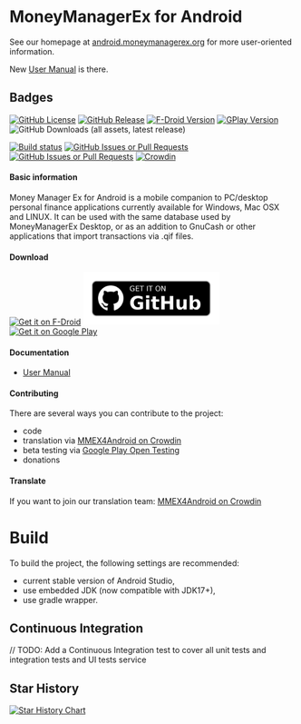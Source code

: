 # MoneyManagerEx for Android

See our homepage at [android.moneymanagerex.org](http://android.moneymanagerex.org/) for more user-oriented information.

New [User Manual](https://android.moneymanagerex.org/usermanual/) is there.

## Badges
[![GitHub License](https://img.shields.io/github/license/moneymanagerex/android-money-manager-ex)](https://github.com/wolfsolver/android-money-manager-ex/tree/master?tab=License-1-ov-file)
[![GitHub Release](https://img.shields.io/github/v/release/moneymanagerex/android-money-manager-ex?include_prereleases&label=github%20release)](https://github.com/moneymanagerex/android-money-manager-ex/releases/latest)
[![F-Droid Version](https://img.shields.io/f-droid/v/com.money.manager.ex?include_prereleases&label=f-droid%20release)](https://f-droid.org/it/packages/com.money.manager.ex/)
[![GPlay Version](https://img.shields.io/endpoint?color=green&logo=google-play&logoColor=green&url=https%3A%2F%2Fplay.cuzi.workers.dev%2Fplay%3Fi%3Dcom.money.manager.ex.android%26gl%3DUS%26hl%3Den%26l%3DAndroid%26m%3D%24version)](https://play.google.com/store/apps/details?id=com.money.manager.ex.android)<img alt="GitHub Downloads (all assets, latest release)" src="https://img.shields.io/github/downloads-pre/moneymanagerex/android-money-manager-ex/latest/total">

[![Build status](https://ci.appveyor.com/api/projects/status/bn231orqqh7bi6um?svg=true)](https://ci.appveyor.com/project/moneymanagerex/android-money-manager-ex)
[![GitHub Issues or Pull Requests](https://img.shields.io/github/issues/moneymanagerex/android-money-manager-ex)](https://github.com/moneymanagerex/android-money-manager-ex/issues)
[![GitHub Issues or Pull Requests](https://img.shields.io/github/issues-pr/moneymanagerex/android-money-manager-ex)](https://github.com/moneymanagerex/android-money-manager-ex/pulls)
[![Crowdin](https://badges.crowdin.net/android-money-manager-ex/localized.svg)](https://crowdin.com/project/android-money-manager-ex)


#### Basic information

Money Manager Ex for Android is a mobile companion to PC/desktop personal finance applications currently available for Windows, Mac OSX and LINUX. It can be used with the same database used by MoneyManagerEx Desktop, or as an addition to GnuCash or other applications that import transactions via .qif files.

#### Download
[<img alt="Get it on F-Droid" src="https://fdroid.gitlab.io/artwork/badge/get-it-on.png" width="240">](https://f-droid.org/packages/com.money.manager.ex)
[<img alt="Get it on GitHub" src="https://raw.githubusercontent.com/Kunzisoft/Github-badge/main/get-it-on-github.png" width="240">](https://github.com/moneymanagerex/android-money-manager-ex/releases/latest)
[<img alt="Get it on Google Play" src="http://steverichey.github.io/google-play-badge-svg/img/en_get.svg" width="240">](https://play.google.com/store/apps/details?id=com.money.manager.ex.android)

#### Documentation
- [User Manual](https://android.moneymanagerex.org/usermanual/)

#### Contributing

There are several ways you can contribute to the project:

- code
- translation via [MMEX4Android on Crowdin](https://crowdin.net/project/android-money-manager-ex)
- beta testing via [Google Play Open Testing](https://play.google.com/apps/testing/com.money.manager.ex.android)
- donations

#### Translate

If you want to join our translation team: [MMEX4Android on Crowdin](https://crowdin.net/project/android-money-manager-ex)

# Build

To build the project, the following settings are recommended:

- current stable version of Android Studio,
- use embedded JDK (now compatible with JDK17+),
- use gradle wrapper.

## Continuous Integration

// TODO: Add a Continuous Integration test to cover all unit tests and integration tests and UI tests service

## Star History

[![Star History Chart](https://api.star-history.com/svg?repos=moneymanagerex/android-money-manager-ex&type=Date)](https://star-history.com/#moneymanagerex/android-money-manager-ex&Date)
